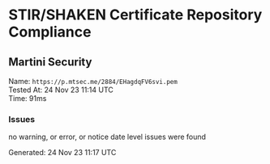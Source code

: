 # STIR/SHAKEN Certificate Repository Compliance

## Martini Security

Name: `https://p.mtsec.me/2884/EHagdqFV6svi.pem`\
Tested At: 24 Nov 23 11:14 UTC\
Time: 91ms

### Issues

no warning, or error, or notice date level issues were found

Generated: 24 Nov 23 11:17 UTC